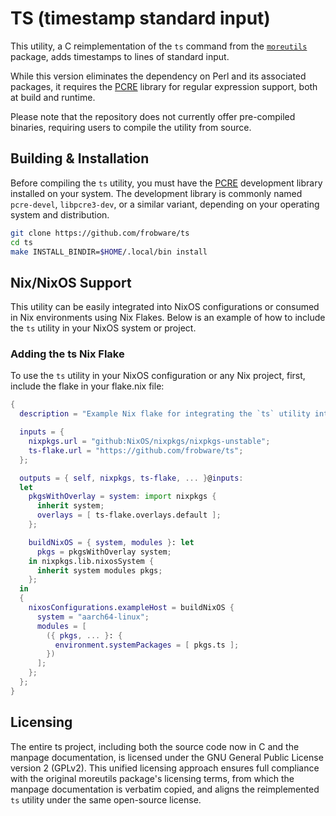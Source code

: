 # TS (timestamp standard input)

This utility, a C reimplementation of the `ts` command from the
[`moreutils`](https://joeyh.name/code/moreutils/) package, adds
timestamps to lines of standard input.

While this version eliminates the dependency on Perl and its
associated packages, it requires the [PCRE](https://www.pcre.org/)
library for regular expression support, both at build and runtime.

Please note that the repository does not currently offer pre-compiled
binaries, requiring users to compile the utility from source.

## Building & Installation

Before compiling the `ts` utility, you must have the
[PCRE](https://www.pcre.org/) development library installed on your
system. The development library is commonly named `pcre-devel`,
`libpcre3-dev`, or a similar variant, depending on your operating
system and distribution.

```bash
git clone https://github.com/frobware/ts
cd ts
make INSTALL_BINDIR=$HOME/.local/bin install
```

## Nix/NixOS Support

This utility can be easily integrated into NixOS configurations or
consumed in Nix environments using Nix Flakes. Below is an example of
how to include the `ts` utility in your NixOS system or project.

### Adding the ts Nix Flake

To use the `ts` utility in your NixOS configuration or any Nix project,
first, include the flake in your flake.nix file:

```nix
{
  description = "Example Nix flake for integrating the `ts` utility into a NixOS configuration.";

  inputs = {
    nixpkgs.url = "github:NixOS/nixpkgs/nixpkgs-unstable";
    ts-flake.url = "https://github.com/frobware/ts";
  };

  outputs = { self, nixpkgs, ts-flake, ... }@inputs:
  let
    pkgsWithOverlay = system: import nixpkgs {
      inherit system;
      overlays = [ ts-flake.overlays.default ];
    };

    buildNixOS = { system, modules }: let
      pkgs = pkgsWithOverlay system;
    in nixpkgs.lib.nixosSystem {
      inherit system modules pkgs;
    };
  in
  {
    nixosConfigurations.exampleHost = buildNixOS {
      system = "aarch64-linux";
      modules = [
        ({ pkgs, ... }: {
          environment.systemPackages = [ pkgs.ts ];
        })
      ];
    };
  };
}
```

## Licensing

The entire ts project, including both the source code now in C and the
manpage documentation, is licensed under the GNU General Public
License version 2 (GPLv2). This unified licensing approach ensures
full compliance with the original moreutils package's licensing terms,
from which the manpage documentation is verbatim copied, and aligns
the reimplemented `ts` utility under the same open-source license.
